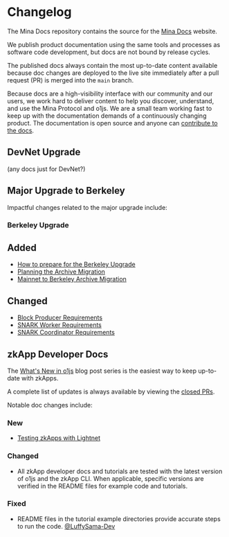 # Changelog

The Mina Docs repository contains the source for the [Mina Docs](https://docs.minaprotocol.com/) website. 

We publish product documentation using the same tools and processes as software code development, but docs are not bound by release cycles. 

The published docs always contain the most up-to-date content available because doc changes are deployed to the live site immediately after a pull request (PR) is merged into the `main` branch. 

Because docs are a high-visibility interface with our community and our users, we work hard to deliver content to help you discover, understand, and use the Mina Protocol and o1js. We are a small team working fast to keep up with the documentation demands of a continuously changing product. The documentation is open source and anyone can [contribute to the docs](https://github.com/o1-labs/docs2/blob/main/CONTRIBUTING.md). 

## DevNet Upgrade

(any docs just for DevNet?)

## Major Upgrade to Berkeley 

Impactful changes related to the major upgrade include:

### Berkeley Upgrade 

## Added

- [How to prepare for the Berkeley Upgrade](https://docs.minaprotocol.com/berkeley-upgrade) 
- [Planning the Archive Migration](https://docs.minaprotocol.com/berkeley-upgrade/planning-archive-migration)
- [Mainnet to Berkeley Archive Migration](https://docs.minaprotocol.com/berkeley-upgrade/migrating-archive-database-to-berkeley)

## Changed

- [Block Producer Requirements](https://docs.minaprotocol.com//node-operators/block-producer-node/getting-started#block-producer-requirements)
- [SNARK Worker Requirements](https://docs.minaprotocol.com/node-operators/snark-workers/getting-started)
- [SNARK Coordinator Requirements](https://docs.minaprotocol.com/node-operators/snark-workers/getting-started#snark-coordinator-requirements)

## zkApp Developer Docs

The [What's New in o1js](https://blog.o1labs.org/tagged/o1js) blog post series is the easiest way to keep up-to-date with zkApps. 

A complete list of updates is always available by viewing the [closed PRs](https://github.com/o1-labs/docs2/pulls?q=is%3Apr+is%3Aclosed).

Notable doc changes include:

### New

- [Testing zkApps with Lightnet](https://docs.minaprotocol.com/zkapps/testing-zkapps-lightnet)

### Changed

- All zkApp developer docs and tutorials are tested with the latest version of o1js and the zkApp CLI. When applicable, specific versions are verified in the README files for example code and tutorials.

### Fixed

- README files in the tutorial example directories provide accurate steps to run the code. [@LuffySama-Dev](https://github.com/LuffySama-Dev)
